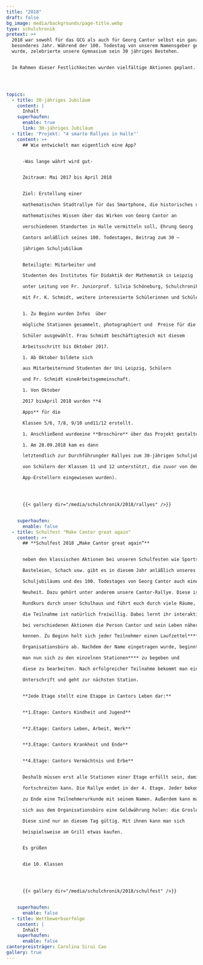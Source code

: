 ```yaml
---
title: "2018"
draft: false
bg_image: media/backgrounds/page-title.webp
type: schulchronik
pretext: >+
  2018 war sowohl für das GCG als auch für Georg Cantor selbst ein ganz
  besonderes Jahr. Während der 100. Todestag von unserem Namensgeber gefeiert
  wurde, zelebrierte unsere Gymnasium sein 30 jähriges Bestehen.


  Im Rahmen dieser Festlichkeiten wurden vielfältige Aktionen geplant. Unter anderem wurde mit viel Mühe und Arbeit eine Rallye zum Thema Cantor zusammengestellt, ein Flashmob in Form eines Unendlichkeitszeichen organisiert und es fand ein fantastisches Schulfest statt, welches die damalige 10. Klasse zusammengestellt hat.




topics:
  - title: 30-jähriges Jubiläum
    content: |
      Inhalt
    superhaufen:
      enable: true
      link: 30-jähriges Jubiläum
  - title: 'Projekt: "4 smarte Rallyes in Halle"'
    content: >+
      ## Wie entwickelt man eigentlich eine App?


      -Was lange währt wird gut-


      Zeitraum:	Mai 2017 bis April 2018


      Ziel:	Erstellung einer

      mathematischen Stadtrallye für das Smartphone, die historisches und

      mathematisches Wissen über das Wirken von Georg Cantor an

      verschiedenen Standorten in Halle vermitteln soll, Ehrung Georg

      Cantors anläßlich seines 100. Todestages, Beitrag zum 30 –

      jährigen Schuljubiläum


      Beteiligte: Mitarbeiter und

      Studenten des Institutes für Didaktik der Mathematik in Leipzig

      unter Leitung von Fr. Juniorprof. Silvia Schöneburg, Schulchronik Ag

      mit Fr. K. Schmidt, weitere interessierte Schülerinnen und Schüler


      1. Zu Beginn wurden Infos  über

      mögliche Stationen gesammelt, photographiert und  Preise für die

      Schüler ausgewählt. Frau Schmidt beschäftigtesich mit diesem

      Arbeitsschritt bis Oktober 2017.

      1. Ab Oktober bildete sich

      aus Mitarbeiternund Studenten der Uni Leipzig, Schülern

      und Fr. Schmidt eineArbeitsgemeinschaft.

      1. Von Oktober

      2017 bisApril 2018 wurden **4

      Apps** für die

      Klassen 5/6, 7/8, 9/10 und11/12 erstellt.

      1. Anschließend wurdeeine **Broschüre** über das Projekt gestaltet.

      1. Am 28.09.2018 kam es dann

      letztendlich zur Durchführungder Rallyes zum 30-jährigen Schuljubiläum (die Klassen 5-8 werden

      von Schülern der Klassen 11 und 12 unterstützt, die zuvor von den

      App-Erstellern eingewiesen wurden).




      {{< gallery dir="/media/schulchronik/2018/rallyes" />}}


    superhaufen:
      enable: false
  - title: Schulfest "Make Cantor great again"
    content: >+
      ## **Schulfest 2018 „Make Cantor great again“**


      neben den klassischen Aktionen bei unseren Schulfesten wie Sportspielen,

      Basteleien, Schach usw. gibt es in diesem Jahr anläßlich unseres 30-jährigen

      Schuljubiläums und des 100. Todestages von Georg Cantor auch eine

      Neuheit. Dazu gehört unter anderem unsere Cantor-Rallye. Diese ist ein

      Rundkurs durch unser Schulhaus und führt euch durch viele Räume,

      die Teilnahme ist natürlich freiwillig. Dabei lernt ihr interaktiv

      bei verschiedenen Aktionen die Person Cantor und sein Leben näher

      kennen. Zu Beginn holt sich jeder Teilnehmer einen Laufzettel**** aus dem

      Organisationsbüro ab. Nachdem der Name eingetragen wurde, beginnt

      man nun sich zu den einzelnen Stationen**** zu begeben und

      diese zu bearbeiten. Nach erfolgreicher Teilnahme bekommt man eine

      Unterschrift und geht zur nächsten Station.


      **Jede Etage stellt eine Etappe in Cantors Leben dar:**


      **1.Etage: Cantors Kindheit und Jugend**


      **2.Etage: Cantors Leben, Arbeit, Werk**


      **3.Etage: Cantors Krankheit und Ende**


      **4.Etage: Cantors Vermächtnis und Erbe**


      Deshalb müssen erst alle Stationen einer Etage erfüllt sein, damit man

      fortschreiten kann. Die Rallye endet in der 4. Etage. Jeder bekommt

      zu Ende eine Teilnehmerurkunde mit seinem Namen. Außerdem kann man

      sich aus dem Organisationsbüro eine Geldwährung holen: die Grosler-Gulden.

      Diese sind nur an diesem Tag gültig. Mit ihnen kann man sich

      beispielsweise am Grill etwas kaufen.


      Es grüßen


      die 10. Klassen




      {{< gallery dir="/media/schulchronik/2018/schulfest" />}}


    superhaufen:
      enable: false
  - title: Wettbewerbserfolge
    content: |
      Inhalt
    superhaufen:
      enable: false
cantorpreisträger: Carolina Sirui Cao
gallery: true
---
```

